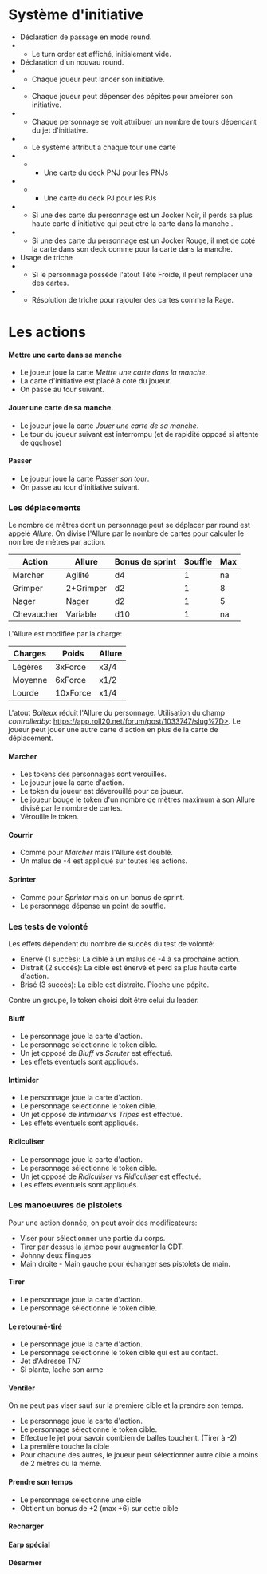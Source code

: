 # Système d'initiative

+ Déclaration de passage en mode round.
+ + Le turn order est affiché, initialement vide.
+ Déclaration d'un nouvau round.
+ + Chaque joueur peut lancer son initiative.
+ + Chaque joueur peut dépenser des pépites pour améiorer son initiative.
+ + Chaque personnage se voit attribuer un nombre de tours dépendant du jet d'initiative.
+ + Le système attribut a chaque tour une carte
+ + + Une carte du deck PNJ pour les PNJs
+ + + Une carte du deck PJ pour les PJs
+ + Si une des carte du personnage est un Jocker Noir, il perds sa plus haute carte d'initiative qui peut etre la carte dans la manche..
+ + Si une des carte du personnage est un Jocker Rouge, il met de coté la carte dans son deck comme pour la carte dans la manche.
+ Usage de triche
+ + Si le personnage possède l'atout Tête Froide, il peut remplacer une des cartes.
+ + Résolution de triche pour rajouter des cartes comme la Rage.

# Les actions

#### Mettre une carte dans sa manche
+ Le joueur joue la carte *Mettre une carte dans la manche*.
+ La carte d'initiative est placé à coté du joueur.
+ On passe au tour suivant.

#### Jouer une carte de sa manche.
+ Le joueur joue la carte *Jouer une carte de sa manche*.
+ Le tour du joueur suivant est interrompu (et de rapidité opposé si attente de qqchose)

#### Passer
+ Le joueur joue la carte *Passer son tour*.
+ On passe au tour d'initiative suivant.

### Les déplacements
Le nombre de mètres dont un personnage peut se déplacer par round est appelé *Allure*. On divise l'Allure par le nombre de cartes pour calculer le nombre de mètres par action.

|  Action  | Allure  |Bonus de sprint|Souffle|Max|
| -------- | ------- |-------------- | ----- |---|
|Marcher |Agilité|d4|1|na|
|Grimper|2+Grimper|d2|1|8|
|Nager|Nager|d2|1|5|
|Chevaucher|Variable|d10|1|na|

L'Allure est modifiée par la charge:

| Charges | Poids | Allure |
| ------- | ----- | ------ |
|Légères|3xForce|x3/4|
|Moyenne|6xForce|x1/2|
|Lourde|10xForce|x1/4|

L'atout *Boiteux* réduit l'Allure du personnage.
Utilisation du champ *controlledby*: https://app.roll20.net/forum/post/1033747/slug%7D>.
Le joueur peut jouer une autre carte d'action en plus de la carte de déplacement.

#### Marcher
+ Les tokens des personnages sont verouillés.
+ Le joueur joue la carte d'action.
+ Le token du joueur est déverouillé pour ce joueur.
+ Le joueur bouge le token d'un nombre de mètres maximum à son Allure divisé par le nombre de cartes.
+ Vérouille le token.

#### Courrir
+ Comme pour *Marcher* mais l'Allure est doublé.
+ Un malus de -4 est appliqué sur toutes les actions.

#### Sprinter
+ Comme pour *Sprinter* mais on un bonus de sprint.
+ Le personnage dépense un point de souffle.

### Les tests de volonté

Les effets dépendent du nombre de succès du test de volonté:

+ Enervé (1 succès): La cible à un malus de -4 à sa prochaine action.
+ Distrait (2 succès): La cible est énervé et perd sa plus haute carte d'action.
+ Brisé (3 succès): La cible est distraite. Pioche une pépite.

Contre un groupe, le token choisi doit être celui du leader.

#### Bluff
+ Le personnage joue la carte d'action.
+ Le personnage selectionne le token cible.
+ Un jet opposé de *Bluff* vs *Scruter* est effectué.
+ Les effets éventuels sont appliqués.
 
#### Intimider
+ Le personnage joue la carte d'action.
+ Le personnage selectionne le token cible.
+ Un jet opposé de *Intimider* vs *Tripes* est effectué.
+ Les effets éventuels sont appliqués.

#### Ridiculiser
+ Le personnage joue la carte d'action.
+ Le personnage sélectionne le token cible.
+ Un jet opposé de *Ridiculiser* vs *Ridiculiser* est effectué.
+ Les effets éventuels sont appliqués.

### Les manoeuvres de pistolets

Pour une action donnée, on peut avoir des modificateurs:

+ Viser pour sélectionner une partie du corps.
+ Tirer par dessus la jambe pour augmenter la CDT.
+ Johnny deux flingues
+ Main droite - Main gauche pour échanger ses pistolets de main.

#### Tirer
+ Le personnage joue la carte d'action.
+ Le personnage sélectionne le token cible.

#### Le retourné-tiré
+ Le personnage joue la carte d'action.
+ Le personnage selectionne le token cible qui est au contact.
+ Jet d'Adresse TN7
+ Si plante, lache son arme

#### Ventiler
On ne peut pas viser sauf sur la premiere cible et la prendre son temps.

+ Le personnage joue la carte d'action.
+ Le personnage sélectionne le token cible.
+ Effectue le jet pour savoir combien de balles touchent. (Tirer à -2)
+ La première touche la cible
+ Pour chacune des autres, le joueur peut sélectionner autre cible a moins de 2 mètres ou la meme.

#### Prendre son temps

+ Le personnage selectionne une cible
+ Obtient un bonus de +2 (max +6) sur cette cible

#### Recharger

#### Earp spécial

#### Désarmer
